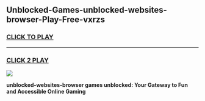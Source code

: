 
## Unblocked-Games-unblocked-websites-browser-Play-Free-vxrzs
<h3>
<a href="https://premium76.site?title=unblocked-websites-browser&ref=12A">CLICK TO PLAY</a></h3>
<hr>

<h3>
<a href="https://premium76.site?title=unblocked-websites-browser&ref=12A">CLICK 2 PLAY</a>
  
</h3>

<a href="https://premium76.site?title=unblocked-websites-browser&ref=12A"><img src="https://clearcache.store/games.png"></a>


**unblocked-websites-browser games unblocked: Your Gateway to Fun and Accessible Online Gaming**
